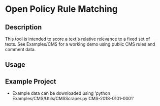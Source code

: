 # Open Policy Rule Matching

## Description
This tool is intended to score a text's relative relevance to a fixed set of texts. See Examples/CMS for a working demo using public CMS rules and comment data.

## Usage

## Example Project
- Example data can be downloaded using 'python Examples/CMS/Utils/CMSScraper.py CMS-2018-0101-0001'


